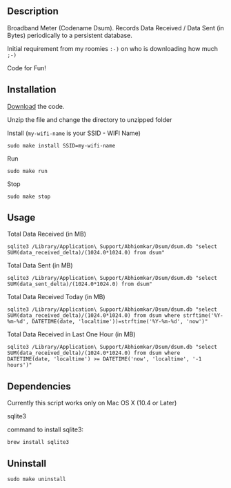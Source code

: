 Description
-----------
Broadband Meter (Codename Dsum). Records Data Received / Data Sent (in Bytes)
periodically to a persistent database.

Initial requirement from my roomies `:-)` on who is downloading how much `;-)`

Code for Fun!

Installation
------------

[Download](https://github.com/abhiomkar/dsum/zipball/master) the code.

Unzip the file and change the directory to unzipped folder

Install (`my-wifi-name` is your SSID - WIFI Name)
    
    sudo make install SSID=my-wifi-name

Run

    sudo make run

Stop

    sudo make stop

Usage
-----
Total Data Received (in MB)

    sqlite3 /Library/Application\ Support/Abhiomkar/Dsum/dsum.db "select SUM(data_received_delta)/(1024.0*1024.0) from dsum"

Total Data Sent (in MB)

    sqlite3 /Library/Application\ Support/Abhiomkar/Dsum/dsum.db "select SUM(data_sent_delta)/(1024.0*1024.0) from dsum"

Total Data Received Today (in MB)

    sqlite3 /Library/Application\ Support/Abhiomkar/Dsum/dsum.db "select SUM(data_received_delta)/(1024.0*1024.0) from dsum where strftime('%Y-%m-%d', DATETIME(date, 'localtime'))=strftime('%Y-%m-%d', 'now')"

Total Data Received in Last One Hour (in MB)

    sqlite3 /Library/Application\ Support/Abhiomkar/Dsum/dsum.db "select SUM(data_received_delta)/(1024.0*1024.0) from dsum where DATETIME(date, 'localtime') >= DATETIME('now', 'localtime', '-1 hours')"

Dependencies
------------
Currently this script works only on Mac OS X (10.4 or Later)

sqlite3

command to install sqlite3:

    brew install sqlite3

Uninstall
---------

    sudo make uninstall

